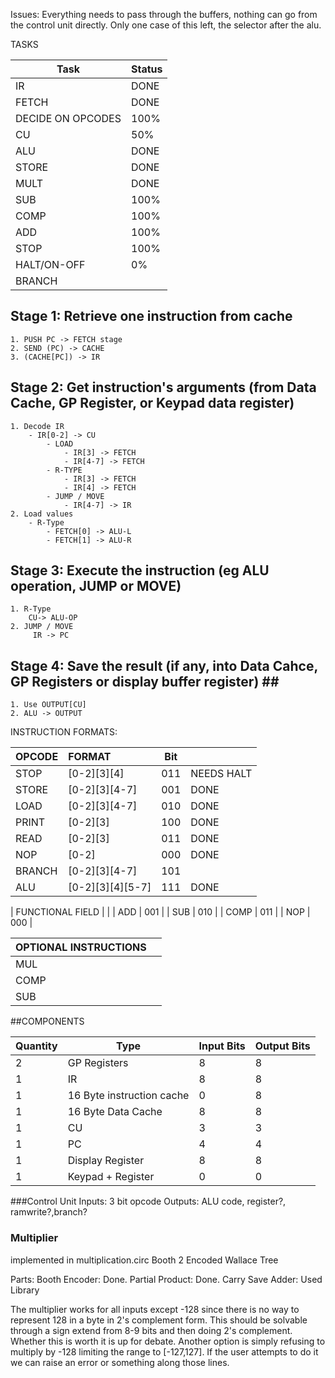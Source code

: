 Issues:
Everything needs to pass through the buffers, nothing can go from the control unit directly. Only one case of this left, the selector after the alu. 


TASKS

| Task              | Status |
|-------------------|--------|
| IR                | DONE   |
| FETCH             | DONE   |
| DECIDE ON OPCODES | 100%   |
| CU                | 50%    |
| ALU               | DONE   |
| STORE             | DONE   |
| MULT              | DONE   |
| SUB               | 100%   |
| COMP              | 100%   |
| ADD               | 100%   |
| STOP              | 100%   |
| HALT/ON-OFF       | 0%     |
| BRANCH            |


## Stage 1: Retrieve one instruction from cache ##

    1. PUSH PC -> FETCH stage
    2. SEND (PC) -> CACHE
    3. (CACHE[PC]) -> IR
## Stage 2: Get instruction's arguments (from Data Cache, GP Register, or Keypad data register) ##

    1. Decode IR
        - IR[0-2] -> CU
            - LOAD
                - IR[3] -> FETCH
                - IR[4-7] -> FETCH
            - R-TYPE
                - IR[3] -> FETCH
                - IR[4] -> FETCH
            - JUMP / MOVE
                - IR[4-7] -> IR
    2. Load values
        - R-Type
            - FETCH[0] -> ALU-L
            - FETCH[1] -> ALU-R

## Stage 3: Execute the instruction (eg ALU operation, JUMP or MOVE) ##
    1. R-Type
        CU-> ALU-OP
    2. JUMP / MOVE
         IR -> PC

## Stage 4: Save the result (if any, into Data Cahce, GP Registers or display buffer register) ## ##
    1. Use OUTPUT[CU]
    2. ALU -> OUTPUT

INSTRUCTION FORMATS:

| OPCODE | FORMAT           | Bit |            |
| :----- | :--------------- | --- | ---------- |
| STOP   | [0-2][3][4]      | 011 | NEEDS HALT |
| STORE  | [0-2][3][4-7]    | 001 | DONE       |
| LOAD   | [0-2][3][4-7]    | 010 | DONE       |
| PRINT  | [0-2][3]         | 100 | DONE       |
| READ   | [0-2][3]         | 011 | DONE       |
| NOP    | [0-2]            | 000 | DONE       |
| BRANCH | [0-2][3][4-7]    | 101 |            |
| ALU    | [0-2][3][4][5-7] | 111 | DONE       |


| FUNCTIONAL FIELD |     |
| ADD              | 001 |
| SUB              | 010 |
| COMP             | 011 |
| NOP              | 000 |

| OPTIONAL INSTRUCTIONS   ||
|:---------|:--------------|
| MUL      |               |
| COMP     |               |
| SUB      |               |






##COMPONENTS

| Quantity |            Type           | Input Bits | Output Bits |
|----------|---------------------------|------------|-------------|
|        2 | GP Registers              |          8 |           8 |
|        1 | IR                        |          8 |           8 |
|        1 | 16 Byte instruction cache |          0 |           8 |
|        1 | 16 Byte Data Cache        |          8 |           8 |
|        1 | CU                        |          3 |           3 |
|        1 | PC                        |          4 |           4 |
|        1 | Display Register          |          8 |           8 |
|        1 | Keypad + Register         |          0 |           0 |

###Control Unit
Inputs: 3 bit opcode
Outputs: ALU code, register?, ramwrite?,branch?

### Multiplier ###
implemented in multiplication.circ
Booth 2 Encoded Wallace Tree

Parts: 
Booth Encoder: Done.
Partial Product: Done.
Carry Save Adder: Used Library

The multiplier works for all inputs except -128 since there is no way to represent 128 in a byte in 2's complement form. This should be solvable through a sign extend from 8-9 bits and then doing 2's complement. Whether this is worth it is up for debate. Another option is simply refusing to multiply by -128 limiting the range to [-127,127]. If the user attempts to do it we can raise an error or something along those lines. 



